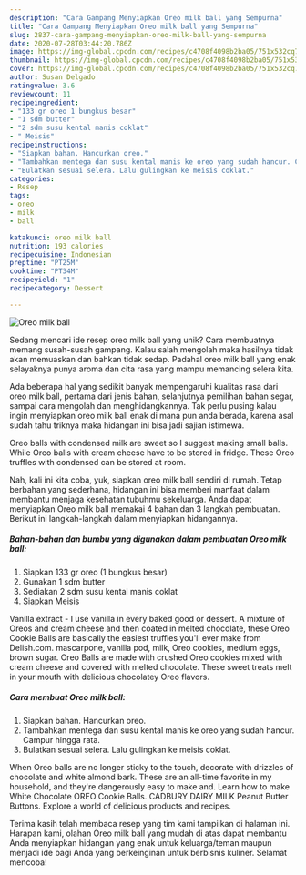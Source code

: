 ```yaml
---
description: "Cara Gampang Menyiapkan Oreo milk ball yang Sempurna"
title: "Cara Gampang Menyiapkan Oreo milk ball yang Sempurna"
slug: 2837-cara-gampang-menyiapkan-oreo-milk-ball-yang-sempurna
date: 2020-07-28T03:44:20.786Z
image: https://img-global.cpcdn.com/recipes/c4708f4098b2ba05/751x532cq70/oreo-milk-ball-foto-resep-utama.jpg
thumbnail: https://img-global.cpcdn.com/recipes/c4708f4098b2ba05/751x532cq70/oreo-milk-ball-foto-resep-utama.jpg
cover: https://img-global.cpcdn.com/recipes/c4708f4098b2ba05/751x532cq70/oreo-milk-ball-foto-resep-utama.jpg
author: Susan Delgado
ratingvalue: 3.6
reviewcount: 11
recipeingredient:
- "133 gr oreo 1 bungkus besar"
- "1 sdm butter"
- "2 sdm susu kental manis coklat"
- " Meisis"
recipeinstructions:
- "Siapkan bahan. Hancurkan oreo."
- "Tambahkan mentega dan susu kental manis ke oreo yang sudah hancur. Campur hingga rata."
- "Bulatkan sesuai selera. Lalu gulingkan ke meisis coklat."
categories:
- Resep
tags:
- oreo
- milk
- ball

katakunci: oreo milk ball 
nutrition: 193 calories
recipecuisine: Indonesian
preptime: "PT25M"
cooktime: "PT34M"
recipeyield: "1"
recipecategory: Dessert

---
```



![Oreo milk ball](https://img-global.cpcdn.com/recipes/c4708f4098b2ba05/751x532cq70/oreo-milk-ball-foto-resep-utama.jpg)

Sedang mencari ide resep oreo milk ball yang unik? Cara membuatnya memang susah-susah gampang. Kalau salah mengolah maka hasilnya tidak akan memuaskan dan bahkan tidak sedap. Padahal oreo milk ball yang enak selayaknya punya aroma dan cita rasa yang mampu memancing selera kita.

Ada beberapa hal yang sedikit banyak mempengaruhi kualitas rasa dari oreo milk ball, pertama dari jenis bahan, selanjutnya pemilihan bahan segar, sampai cara mengolah dan menghidangkannya. Tak perlu pusing kalau ingin menyiapkan oreo milk ball enak di mana pun anda berada, karena asal sudah tahu triknya maka hidangan ini bisa jadi sajian istimewa.

Oreo balls with condensed milk are sweet so I suggest making small balls. While Oreo balls with cream cheese have to be stored in fridge. These Oreo truffles with condensed can be stored at room.


Nah, kali ini kita coba, yuk, siapkan oreo milk ball sendiri di rumah. Tetap berbahan yang sederhana, hidangan ini bisa memberi manfaat dalam membantu menjaga kesehatan tubuhmu sekeluarga. Anda dapat menyiapkan Oreo milk ball memakai 4 bahan dan 3 langkah pembuatan. Berikut ini langkah-langkah dalam menyiapkan hidangannya.

<!--inarticleads1-->

##### Bahan-bahan dan bumbu yang digunakan dalam pembuatan Oreo milk ball:

1. Siapkan 133 gr oreo (1 bungkus besar)
1. Gunakan 1 sdm butter
1. Sediakan 2 sdm susu kental manis coklat
1. Siapkan  Meisis


Vanilla extract - I use vanilla in every baked good or dessert. A mixture of Oreos and cream cheese and then coated in melted chocolate, these Oreo Cookie Balls are basically the easiest truffles you&#39;ll ever make from Delish.com. mascarpone, vanilla pod, milk, Oreo cookies, medium eggs, brown sugar. Oreo Balls are made with crushed Oreo cookies mixed with cream cheese and covered with melted chocolate. These sweet treats melt in your mouth with delicious chocolatey Oreo flavors. 

<!--inarticleads2-->

##### Cara membuat Oreo milk ball:

1. Siapkan bahan. Hancurkan oreo.
1. Tambahkan mentega dan susu kental manis ke oreo yang sudah hancur. Campur hingga rata.
1. Bulatkan sesuai selera. Lalu gulingkan ke meisis coklat.


When Oreo balls are no longer sticky to the touch, decorate with drizzles of chocolate and white almond bark. These are an all-time favorite in my household, and they&#39;re dangerously easy to make and. Learn how to make White Chocolate OREO Cookie Balls. CADBURY DAIRY MILK Peanut Butter Buttons. Explore a world of delicious products and recipes. 

Terima kasih telah membaca resep yang tim kami tampilkan di halaman ini. Harapan kami, olahan Oreo milk ball yang mudah di atas dapat membantu Anda menyiapkan hidangan yang enak untuk keluarga/teman maupun menjadi ide bagi Anda yang berkeinginan untuk berbisnis kuliner. Selamat mencoba!
